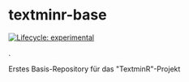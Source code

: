 # textminr-base

<!-- badges: start -->

[![Lifecycle: experimental](https://img.shields.io/badge/lifecycle-experimental-orange.svg)](https://lifecycle.r-lib.org/articles/stages.html#experimental)

<!-- badges: end -->.

Erstes Basis-Repository für das "TextminR"-Projekt
